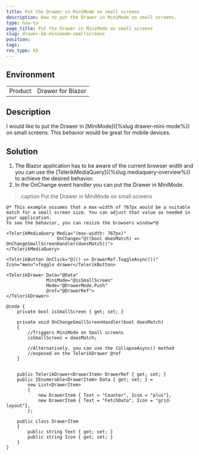 ```yaml
---
title: Put the Drawer in MiniMode on small screens
description: How to put the Drawer in MiniMode on small screens.
type: how-to
page_title: Put the Drawer in MiniMode on small screens
slug: drawer-kb-minimode-smallscreens
position:
tags:
res_type: kb
---
```


## Environment
<table>
	<tbody>
		<tr>
			<td>Product</td>
			<td>Drawer for Blazor</td>
		</tr>
	</tbody>
</table>


## Description

I would like to put the Drawer in [MiniMode]({%slug drawer-mini-mode%}) on small screens. This behavior would be great for mobile devices. 


## Solution

1. The Blazor application has to be aware of the current browser width and you can use the [TelerikMediaQuery]({%slug mediaquery-overview%}) to achieve the desired behavior.
2. In the OnChange event handler you can put the Drawer in MiniMode.

>caption Put the Drawer in MiniMode on small screens

````CSHTML
@* This example assumes that a max-width of 767px would be a suitable match for a small screen size. You can adjust that value as needed in your application.
To see the behavior, you can resize the browsers window*@

<TelerikMediaQuery Media="(max-width: 767px)" 
                   OnChange="@((bool doesMatch) => OnChangeSmallScreenHandler(doesMatch))">
</TelerikMediaQuery>

<TelerikButton OnClick="@(() => DrawerRef.ToggleAsync())" Icon="menu">Toggle drawer</TelerikButton>

<TelerikDrawer Data="@Data"
               MiniMode="@isSmallScreen"
               Mode="@DrawerMode.Push"
               @ref="@DrawerRef">
</TelerikDrawer>

@code {
    private bool isSmallScreen { get; set; }

    private void OnChangeSmallScreenHandler(bool doesMatch)
    {
        //Triggers MiniMode on Small screens
        isSmallScreen = doesMatch;

        //Alternatively, you can use the CollapseAsync() method
        //exposed on the TelerikDrawer @ref
    }


    public TelerikDrawer<DrawerItem> DrawerRef { get; set; }
    public IEnumerable<DrawerItem> Data { get; set; } =
        new List<DrawerItem>
        {
            new DrawerItem { Text = "Counter", Icon = "plus"},
            new DrawerItem { Text = "FetchData", Icon = "grid-layout"},
        };

    public class DrawerItem
    {
        public string Text { get; set; }
        public string Icon { get; set; }
    }
}
````


